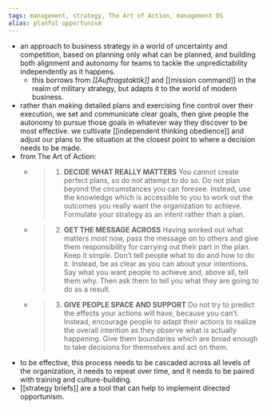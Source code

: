 ```yaml
---
tags: management, strategy, The Art of Action, management OS
alias: planful opportunism
---
```


- an approach to business strategy in a world of uncertainty and competition, based on planning only what can be planned, and building both alignment and autonomy for teams to tackle the unpredictability independently as it happens.
	- this borrows from *[[Auftragstaktik]]* and [[mission command]] in the realm of military strategy, but adapts it to the world of modern business.
- rather than making detailed plans and exercising fine control over their execution, we set and communicate clear goals, then give people the autonomy to pursue those goals in whatever way they discover to be most effective. we cultivate [[independent thinking obedience]] and adjust our plans to the situation at the closest point to where a decision needs to be made.
- from The Art of Action:
	- > 1. **DECIDE WHAT REALLY MATTERS**
	  You cannot create perfect plans, so do not attempt to do so. Do not plan beyond the circumstances you can foresee. Instead, use the knowledge which is accessible to you to work out the outcomes you really want the organization to achieve. Formulate your strategy as an intent rather than a plan.
	- > 2. **GET THE MESSAGE ACROSS**
	  Having worked out what matters most now, pass the message on to others and give them responsibility for carrying out their part in the plan. Keep it simple. Don’t tell people what to do and how to do it. Instead, be as clear as you can about your intentions. Say what you want people to achieve and, above all, tell them why. Then ask them to tell you what they are going to do as a result.
	- > 3. **GIVE PEOPLE SPACE AND SUPPORT**
	  Do not try to predict the effects your actions will have, because you can’t. Instead, encourage people to adapt their actions to realize the overall intention as they observe what is actually happening. Give them boundaries which are broad enough to take decisions for themselves and act on them.
- to be effective, this process needs to be cascaded across all levels of the organization, it needs to repeat over time, and it needs to be paired with training and culture-building.
- [[strategy briefs]] are a tool that can help to implement directed opportunism.